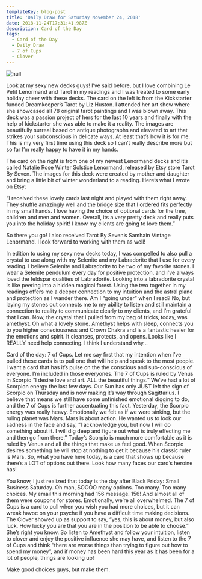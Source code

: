 ```yaml
---
templateKey: blog-post
title: 'Daily Draw for Saturday November 24, 2018'
date: 2018-11-24T17:31:41.987Z
description: Card of the Day
tags:
  - Card of the Day
  - Daily Draw
  - 7 of Cups
  - Clover
---
```

![null](/img/img_8991.jpg)

Look at my sexy new decks guys! I’ve said before, but I love combining Le Petit Lenormand and Tarot in my readings and I was treated to some early holiday cheer with these decks. The card on the left is from the Kickstarter funded Dreamkeeper’s Tarot by Liz Huston. I attended her art show where she showcased all 78 original tarot paintings and I was blown away. This deck was a passion project of hers for the last 10 years and finally with the help of kickstarter she was able to make it a reality. The images are beautifully surreal based on antique photographs and elevated to art that strikes your subconscious in delicate ways. At least that’s how it is for me. This is my very first time using this deck so I can’t really describe more but so far I’m really happy to have it in my hands.

The card on the right is from one of my newest Lenormand decks and it’s called Natalie Rose Winter Solstice Lenormand, released by Etsy store Tarot By Seven. The images for this deck were created by mother and daughter and bring a little bit of winter wonderland to a reading. Here’s what I wrote on Etsy:

“I received these lovely cards last night and played with them right away. They shuffle amazingly well and the bridge size that I ordered fits perfectly in my small hands. I love having the choice of optional cards for the tree, children and men and women. Overall, its a very pretty deck and really puts you into the holiday spirit! I know my clients are going to love them.”

So there you go! I also received Tarot By Seven’s Samhain Vintage Lenormand. I look forward to working with them as well!

In edition to using my sexy new decks today, I was compelled to also pull a crystal to use along with my Selenite and my Labradorite that I use for every reading. I believe Selenite and Labradorite to be two of my favorite stones. I wear a Selenite pendulum every day for positive protection, and I’ve always loved the feldspar qualities of Labradorite. Looking into a labradorite crystal is like peering into a hidden magical forest. Using the two together in my readings offers me a deeper connection to my intuition and the astral plane and protection as I wander there. Am I “going under” when I read? No, but laying my stones out connects me to my ability to listen and still maintain a connection to reality to communicate clearly to my clients, and I’m grateful that I can. Now, the crystal that I pulled from my bag of tricks, today, was amethyst. Oh what a lovely stone. Amethyst helps with sleep, connects you to you higher consciousness and Crown Chakra and is a fantastic healer for the emotions and spirit. It cleanses, protects, and opens. Looks like I REALLY need help connecting. I think I understand why…

Card of the day: 7 of Cups. Let me say first that my intention when I’ve pulled these cards is to pull one that will help and speak to the most people. I want a card that has it’s pulse on the the conscious and sub-conscious of everyone. I’m included in those everyones. The 7 of Cups is ruled by Venus in Scorpio “I desire love and art. ALL the beautiful things.” We’ve had a lot of Scorpion energy the last few days. Our Sun has only JUST left the sign of Scorpio on Thursday and is now making it’s way through Sagittarius. I believe that means we still have some unfinished emotional digging to do, and the 7 of Cups is further accentuating this fact. Yesterday, the Scorpio energy was really heavy. Emotionally we felt as if we were sinking, but the ruling planet was Mars. Mars is about action. He wanted us to look our sadness in the face and say, “I acknowledge you, but now I will do something about it. I will dig deep and figure out what is truly effecting me and then go from there.” Today’s Scorpio is much more comfortable as it is ruled by Venus and all the things that make us feel good. When Scorpio desires something he will stop at nothing to get it because his classic ruler is Mars. So, what you have here today, is a card that shows up because there’s a LOT of options out there. Look how many faces our card’s heroine has!  

You know, I just realized that today is the day after Black Friday: Small Business Saturday. Oh man, SOOOO many options. Too many. Too many choices. My email this morning had 156 message. 156! And almost all of them were coupons for stores. Emotionally, we’re all overwhelmed. The 7 of Cups is a card to pull when you wish you had more choices, but it can wreak havoc on your psyche if you have a difficult time making decisions. The Clover showed up as support to say, “yes, this is about money, but also luck. How lucky you are that you are in the position to be able to choose.” She’s right you know. So listen to Amethyst and follow your intuition, listen to clover and enjoy the positive influence she may have, and listen to the 7 of Cups and think “there are worse things than trying to figure out how to spend my money”, and if money has been hard this year as it has been for a lot of people, things are looking up!

Make good choices guys, but make them.
